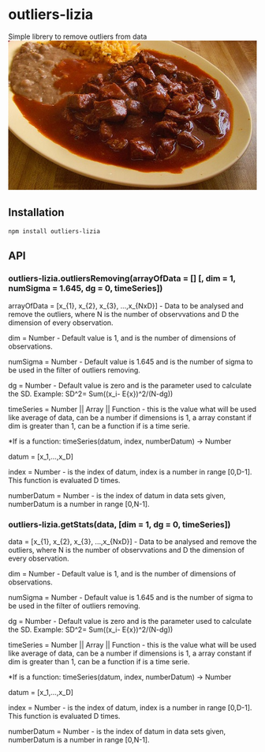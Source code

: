# outliers-lizia
Simple librery to remove outliers from data
![logo](./carne-con-chile.jpg)

## Installation

```bash
npm install outliers-lizia
```

## API

### outliers-lizia.outliersRemoving(arrayOfData = [] [, dim = 1, numSigma = 1.645, dg = 0, timeSeries])
arrayOfData = [x_{1}, x_{2}, x_{3}, ...,x_{NxD}] - Data to be analysed and remove the outliers, 
where N is the number of observvations and D the dimension of every observation.

dim = Number - Default value is 1, and is the number of dimensions of observations.

numSigma = Number - Default value is 1.645 and is the number of sigma to be used in the filter of outliers removing.

dg = Number - Default value is zero and is the parameter used to calculate the SD. Example:   SD^2= Sum((x_i- E{x})^2/(N-dg))

timeSeries = Number || Array || Function -  this is the value what will be used like average of data, can be a number if dimensions is 1, a array constant
if dim is greater than 1, can be a function if is a time serie. 

*If is a function: timeSeries(datum, index, numberDatum) -> Number

datum = [x_1,...,x_D]

index = Number - is the index of datum, index is a number in range [0,D-1]. This function is evaluated D times.

numberDatum = Number - is the index of datum in data sets given, numberDatum is a number in range [0,N-1].

### outliers-lizia.getStats(data, [dim = 1, dg = 0, timeSeries])

data = [x_{1}, x_{2}, x_{3}, ...,x_{NxD}] - Data to be analysed and remove the outliers, 
where N is the number of observvations and D the dimension of every observation.

dim = Number - Default value is 1, and is the number of dimensions of observations.

numSigma = Number - Default value is 1.645 and is the number of sigma to be used in the filter of outliers removing.

dg = Number - Default value is zero and is the parameter used to calculate the SD. Example:   SD^2= Sum((x_i- E{x})^2/(N-dg))

timeSeries = Number || Array || Function -  this is the value what will be used like average of data, can be a number if dimensions is 1, a array constant
if dim is greater than 1, can be a function if is a time serie. 

*If is a function: timeSeries(datum, index, numberDatum) -> Number

datum = [x_1,...,x_D]

index = Number - is the index of datum, index is a number in range [0,D-1]. This function is evaluated D times.

numberDatum = Number - is the index of datum in data sets given, numberDatum is a number in range [0,N-1].

